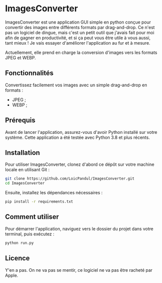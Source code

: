 # ImagesConverter

ImagesConverter est une application GUI simple en python conçue pour convertir des images entre différents formats par drag-and-drop. Ce n'est pas un logiciel de dingue, mais c'est un petit outil que j'avais fait pour moi afin de gagner en productivité, et si ça peut vous être utile à vous aussi, tant mieux ! Je vais essayer d'améliorer l'application au fur et à mesure.

Actuellement, elle prend en charge la conversion d'images vers les formats JPEG et WEBP.

## Fonctionnalités

Convertissez facilement vos images avec un simple drag-and-drop en formats :
- JPEG ;
- WEBP ;

## Prérequis

Avant de lancer l'application, assurez-vous d'avoir Python installé sur votre système. Cette application a été testée avec Python 3.8 et plus récents.

## Installation

Pour utiliser ImagesConverter, clonez d'abord ce dépôt sur votre machine locale en utilisant Git :

```bash
git clone https://github.com/LoicPandul/ImagesConverter.git
cd ImagesConverter
```

Ensuite, installez les dépendances nécessaires :

```bash
pip install -r requirements.txt
```

## Comment utiliser

Pour démarrer l'application, naviguez vers le dossier du projet dans votre terminal, puis exécutez :

```bash
python run.py
```

## Licence

Y'en a pas. On ne va pas se mentir, ce logiciel ne va pas être racheté par Apple.